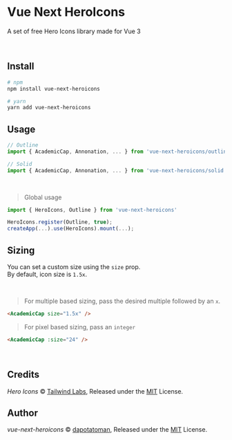 # Vue Next HeroIcons
A set of free Hero Icons library made for Vue 3

<br/>

## Install
```bash
# npm
npm install vue-next-heroicons

# yarn
yarn add vue-next-heroicons
```

## Usage

```js
// Outline
import { AcademicCap, Annonation, ... } from 'vue-next-heroicons/outline'

// Solid
import { AcademicCap, Annonation, ... } from 'vue-next-heroicons/solid'
```
<br/>

> Global usage

```js
import { HeroIcons, Outline } from 'vue-next-heroicons'

HeroIcons.register(Outline, true);
createApp(...).use(HeroIcons).mount(...);
```

## Sizing

You can set a custom size using the `size` prop.
<br/>
By default, icon size is `1.5x`.

<br/>

>For multiple based sizing, pass the desired multiple followed by an `x`.

```html
<AcademicCap size="1.5x" />
```

>For pixel based sizing, pass an `integer`

```html
<AcademicCap :size="24" />
```
<br/>

## Credits

*Hero Icons* © [Tailwind Labs](https://github.com/tailwindlabs), Released under the [MIT](./LICENSE.md) License.<br>

## Author
*vue-next-heroicons* © [dapotatoman](https://github.com/dapotatoman), Released under the [MIT](./LICENSE.md) License.<br>
